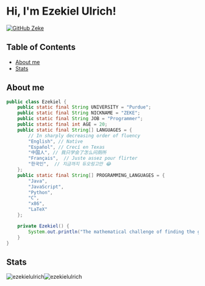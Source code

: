 # Hi, I'm Ezekiel Ulrich!

[![GitHub Zeke](https://img.shields.io/github/followers/ezekielulrich?label=follow&style=social)](https://github.com/ezekielulrich)

## Table of Contents

- [About me](#about-me)
- [Stats](#stats)


## About me
```java
public class Ezekiel {
    public static final String UNIVERSITY = "Purdue";
    public static final String NICKNAME = "ZEKE";
    public static final String JOB = "Programmer";
    public static final int AGE = 20;
    public static final String[] LANGUAGES = {
        // In sharply decreasing order of fluency
        "English", // Native
        "Español", // Crecí en Texas
        "中国人", // 我只学会了怎么问厕所
        "Français",  // Juste assez pour flirter
        "한국인",  // 지금까지 듀오링고만 😂
    };
    public static final String[] PROGRAMMING_LANGUAGES = {
        "Java",
        "JavaScript",
        "Python",
        "C",
        "x86",
        "LaTeX"
    };

    private Ezekiel() {
        System.out.println("The mathematical challenge of finding the greatest good can expand the heart. Empathy opens the mind to suffering, and math keeps it open.")
    }
}
```

## Stats

<p><img src="https://github-readme-stats.vercel.app/api?username=ezekielulrich&theme=github_dark_dimmed&hide_border=true&include_all_commits=false&count_private=true" alt="ezekielulrich" /><img src="https://github-readme-stats.vercel.app/api/top-langs/?username=ezekielulrich&theme=github_dark_dimmed&hide_border=true&include_all_commits=true&count_private=true&layout=compact" alt="ezekielulrich" /></p>
